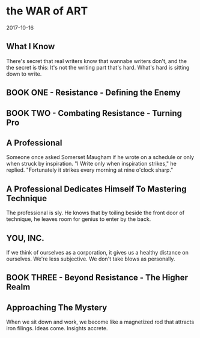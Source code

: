 # the WAR of ART
2017-10-16


## What I Know
There's secret that real writers know that wannabe writers don't, and the the secret is this: It's not the writing part that's hard. What's hard is sitting down to write.


## BOOK ONE - Resistance - Defining the Enemy


## BOOK TWO - Combating Resistance - Turning Pro
## A Professional
Someone once asked Somerset Maugham if he wrote on a schedule or only when struck by inspiration. "I Write only when inspiration strikes," he replied. "Fortunately it strikes every morning at nine o'clock sharp."

## A Professional Dedicates Himself To Mastering Technique
The professional is sly. He knows that by toiling beside the front door of technique, he leaves room for genius to enter by the back.

## YOU, INC.
If we think of ourselves as a corporation, it gives us a healthy distance on ourselves. We're less subjective. We don't take blows as personally.


## BOOK THREE - Beyond Resistance - The Higher Realm
## Approaching The Mystery
When we sit down and work, we become like a magnetized rod that attracts iron filings. Ideas come. Insights accrete.
